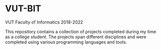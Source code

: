 # VUT-BIT

VUT Faculty of Informatics
2018-2022

This repository contains a collection of projects completed during my time as a college student. The projects span different disciplines and were completed using various programming languages and tools.

